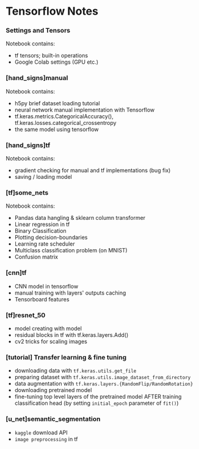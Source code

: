 # Tensorflow Notes

### Settings and Tensors
Notebook contains:
* tf tensors; built-in operations 
* Google Colab settings (GPU etc.)

### [hand_signs]manual
Notebook contains:
* h5py brief dataset loading tutorial 
* neural network manual implementation with Tensorflow
* tf.keras.metrics.CategoricalAccuracy(), tf.keras.losses.categorical_crossentropy
* the same model using tensorflow 

### [hand_signs]tf
Notebook contains:
* gradient checking for manual and tf implementations (bug fix)
* saving / loading model

### [tf]some_nets
Notebook contains:
* Pandas data hangling & sklearn column transformer
* Linear regression in tf
* Binary Classification 
* Plotting decision-boundaries
* Learning rate scheduler
* Multiclass classification problem (on MNIST)
* Confusion matrix

### [cnn]tf
* CNN model in tensorflow 
* manual training with layers' outputs caching
* Tensorboard features

### [tf]resnet_50
* model creating with model 
* residual blocks in tf with tf.keras.layers.Add()
* cv2 tricks for scaling images

### [tutorial] Transfer learning & fine tuning 
* downloading data with `tf.keras.utils.get_file`
* preparing dataset with `tf.keras.utils.image_dataset_from_directory`
* data augmentation with `tf.keras.layers.{RandomFlip/RandomRotation}`
* downloading pretrained model
* fine-tuning top level layers of the pretrained model AFTER training classification head
(by setting `initial_epoch` parameter of `fit()`)

### [u_net]semantic_segmentation
* `kaggle` download API
* `image preprocessing` in tf
